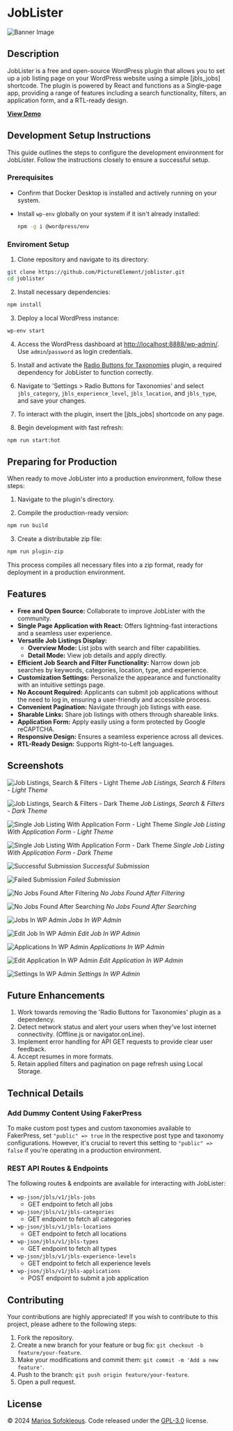 # JobLister

![Banner Image](assets/banner-1544x500.jpg)

## Description

JobLister is a free and open-source WordPress plugin that allows you to set up a job listing page on your WordPress website using a simple [jbls_jobs] shortcode. The plugin is powered by React and functions as a Single-page app, providing a range of features including a search functionality, filters, an application form, and a RTL-ready design.

**[View Demo](https://joblister.msof.me/)**

## Development Setup Instructions

This guide outlines the steps to configure the development environment for JobLister. Follow the instructions closely to ensure a successful setup.

### Prerequisites

- Confirm that Docker Desktop is installed and actively running on your system.
- Install `wp-env` globally on your system if it isn't already installed:

  ```sh
  npm -g i @wordpress/env
  ```

### Enviroment Setup

1. Clone repository and navigate to its directory:

  ```sh
  git clone https://github.com/PictureElement/joblister.git
  cd joblister
  ```

2. Install necessary dependencies:

  ```sh
  npm install
  ```

3. Deploy a local WordPress instance:

  ```sh
  wp-env start
  ```

4. Access the WordPress dashboard at [http://localhost:8888/wp-admin/](http://localhost:8888/wp-admin/). Use `admin`/`password` as login credentials.

5. Install and activate the [Radio Buttons for Taxonomies](https://wordpress.org/plugins/radio-buttons-for-taxonomies/) plugin, a required dependency for JobLister to function correctly.

6. Navigate to 'Settings > Radio Buttons for Taxonomies' and select `jbls_category`, `jbls_experience_level`, `jbls_location`, and `jbls_type`, and save your changes.

7. To interact with the plugin, insert the [jbls_jobs] shortcode on any page.

8. Begin development with fast refresh:

  ```sh
  npm run start:hot
  ```

## Preparing for Production

When ready to move JobLister into a production environment, follow these steps:

1. Navigate to the plugin's directory.

2. Compile the production-ready version:

  ```sh
  npm run build
  ```

3. Create a distributable zip file:

  ```sh
  npm run plugin-zip
  ```

This process compiles all necessary files into a zip format, ready for deployment in a production environment.

## Features

* **Free and Open Source:** Collaborate to improve JobLister with the community.
* **Single Page Application with React:** Offers lightning-fast interactions and a seamless user experience.
* **Versatile Job Listings Display:**
  * **Overview Mode:** List jobs with search and filter capabilities.
  * **Detail Mode:** View job details and apply directly.
* **Efficient Job Search and Filter Functionality:** Narrow down job searches by keywords, categories, location, type, and experience.
* **Customization Settings:** Personalize the appearance and functionality with an intuitive settings page.
* **No Account Required:** Applicants can submit job applications without the need to log in, ensuring a user-friendly and accessible process.
* **Convenient Pagination:** Navigate through job listings with ease.
* **Sharable Links:** Share job listings with others through shareable links.
* **Application Form:** Apply easily using a form protected by Google reCAPTCHA.
* **Responsive Design:** Ensures a seamless experience across all devices.
* **RTL-Ready Design:** Supports Right-to-Left languages.

## Screenshots

![Job Listings, Search & Filters - Light Theme](assets/screenshot-1.png)
*Job Listings, Search & Filters - Light Theme*

![Job Listings, Search & Filters - Dark Theme](assets/screenshot-2.png)
*Job Listings, Search & Filters - Dark Theme*

![Single Job Listing With Application Form - Light Theme](assets/screenshot-3.png)
*Single Job Listing With Application Form - Light Theme*

![Single Job Listing With Application Form - Dark Theme](assets/screenshot-4.png)
*Single Job Listing With Application Form - Dark Theme*

![Successful Submission](assets/screenshot-5.png)
*Successful Submission*

![Failed Submission](assets/screenshot-6.png)
*Failed Submission*

![No Jobs Found After Filtering](assets/screenshot-7.png)
*No Jobs Found After Filtering*

![No Jobs Found After Searching](assets/screenshot-8.png)
*No Jobs Found After Searching*

![Jobs In WP Admin](assets/screenshot-9.png)
*Jobs In WP Admin*

![Edit Job In WP Admin](assets/screenshot-10.png)
*Edit Job In WP Admin*

![Applications In WP Admin](assets/screenshot-11.png)
*Applications In WP Admin*

![Edit Application In WP Admin](assets/screenshot-12.png)
*Edit Application In WP Admin*

![Settings In WP Admin](assets/screenshot-13.png)
*Settings In WP Admin*

## Future Enhancements

1. Work towards removing the 'Radio Buttons for Taxonomies' plugin as a dependency.
2. Detect network status and alert your users when they've lost internet connectivity. (Offline.js or navigator.onLine).
3. Implement error handling for API GET requests to provide clear user feedback.
4. Accept resumes in more formats.
5. Retain applied filters and pagination on page refresh using Local Storage.

## Technical Details

### Add Dummy Content Using FakerPress

To make custom post types and custom taxonomies available to FakerPress, set `"public" => true` in the respective post type and taxonomy configurations. However, it's crucial to revert this setting to `"public" => false` if you're operating in a production environment.

### REST API Routes & Endpoints

The following routes & endpoints are available for interacting with JobLister:

* `wp-json/jbls/v1/jbls-jobs`
  * GET endpoint to fetch all jobs
* `wp-json/jbls/v1/jbls-categories`
  * GET endpoint to fetch all categories
* `wp-json/jbls/v1/jbls-locations`
  * GET endpoint to fetch all locations
* `wp-json/jbls/v1/jbls-types`
  * GET endpoint to fetch all types
* `wp-json/jbls/v1/jbls-experience-levels`
  * GET endpoint to fetch all experience levels
* `wp-json/jbls/v1/jbls-applications`
  * POST endpoint to submit a job application

## Contributing

Your contributions are highly appreciated! If you wish to contribute to this project, please adhere to the following steps:

1. Fork the repository.
2. Create a new branch for your feature or bug fix: `git checkout -b feature/your-feature`.
3. Make your modifications and commit them: `git commit -m 'Add a new feature'`.
4. Push to the branch: `git push origin feature/your-feature`.
5. Open a pull request.

## License

&copy; 2024 [Marios Sofokleous](https://www.msof.me/). Code released under the [GPL-3.0](LICENSE) license.
